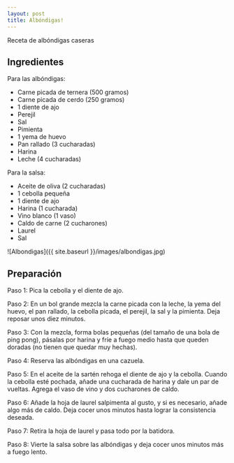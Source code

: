 ```yaml
---
layout: post
title: Albóndigas!
---
```


Receta de albóndigas caseras

## Ingredientes

Para las albóndigas:
- Carne picada de ternera (500 gramos)
- Carne picada de cerdo (250 gramos)
- 1 diente de ajo
- Perejil
- Sal
- Pimienta
- 1 yema de huevo
- Pan rallado (3 cucharadas)
- Harina
- Leche (4 cucharadas)

Para la salsa:
- Aceite de oliva (2 cucharadas)
- 1 cebolla pequeña
- 1 diente de ajo
- Harina (1 cucharada)
- Vino blanco (1 vaso)
- Caldo de carne (2 cucharones)
- Laurel
- Sal

![Albondigas]({{ site.baseurl }}/images/albondigas.jpg)

## Preparación

Paso 1:
Pica la cebolla y el diente de ajo.
  
Paso 2:
En un bol grande mezcla la carne picada con la leche, la yema del huevo, el pan rallado, la cebolla picada, el perejil, la sal y la pimienta. Deja reposar unos diez minutos.

Paso 3:
Con la mezcla, forma bolas pequeñas (del tamaño de una bola de ping pong), pásalas por harina y fríe a fuego medio hasta que queden doradas (no tienen que quedar muy hechas).

Paso 4:
Reserva las albóndigas en una cazuela.

Paso 5:
En el aceite de la sartén rehoga el diente de ajo y la cebolla. Cuando la cebolla esté pochada, añade una cucharada de harina y dale un par de vueltas. Agrega el vaso de vino y dos cucharones de caldo.

Paso 6:
Añade la hoja de laurel salpimenta al gusto, y si es necesario, añade algo más de caldo. Deja cocer unos minutos hasta lograr la consistencia deseada.

Paso 7:
Retira la hoja de laurel y pasa todo por la batidora.

Paso 8:
Vierte la salsa sobre las albóndigas y deja cocer unos minutos más a fuego lento.
